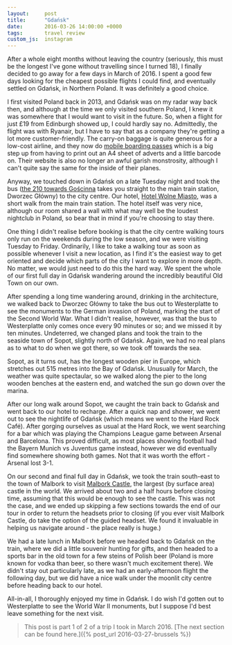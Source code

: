 ```yaml
---
layout:     post
title:      "Gdańsk"
date:       2016-03-26 14:00:00 +0000
tags:       travel review
custom_js:  instagram
---
```


After a whole eight months without leaving the country (seriously, this must be the longest I've gone without travelling since I turned 18), I finally decided to go away for a few days in March of 2016. I spent a good few days looking for the cheapest possible flights I could find, and eventually settled on Gdańsk, in Northern Poland. It was definitely a good choice.

<!-- Read More -->

I first visited Poland back in 2013, and Gdańsk was on my radar way back then, and although at the time we only visited southern Poland, I knew it was somewhere that I would want to visit in the future. So, when a flight for just £19 from Edinburgh showed up, I could hardly say no. Admittedly, the flight was with Ryanair, but I have to say that as a company they're getting a lot more customer-friendly. The carry-on baggage is quite generous for a low-cost airline, and they now do [mobile boarding passes][ryanair-mobile-boarding-passes-link] which is a big step up from having to print out an A4 sheet of adverts and a little barcode on. Their website is also no longer an awful garish monstrosity, although I can't quite say the same for the inside of their planes.

Anyway, we touched down in Gdańsk on a late Tuesday night and took the bus ([the 210 towards Gościnna][gdansk-210-bus-schedule] takes you straight to the main train station, Dworzec Główny) to the city centre. Our hotel, [Hotel Wolne Miasto][hotel-wolne-miasto-website], was a short walk from the main train station. The hotel itself was very nice, although our room shared a wall with what may well be the loudest nightclub in Poland, so bear that in mind if you're choosing to stay there.

One thing I didn't realise before booking is that the city centre walking tours only run on the weekends during the low season, and we were visiting Tuesday to Friday. Ordinarily, I like to take a walking tour as soon as possible whenever I visit a new location, as I find it's the easiest way to get oriented and decide which parts of the city I want to explore in more depth. No matter, we would just need to do this the hard way. We spent the whole of our first full day in Gdańsk wandering around the incredibly beautiful Old Town on our own.

<div class="instagram-container">
    <blockquote class="instagram-media" data-instgrm-captioned data-instgrm-version="6">
        <a href="https://www.instagram.com/p/BDBZzY1EF_8/" target="_blank"></a>
    </blockquote>
</div>

After spending a long time wandering around, drinking in the architecture, we walked back to Dworzec Główny to take the bus out to Westerplatte to see the monuments to the German invasion of Poland, marking the start of the Second World War. What I didn't realise, however, was that the bus to Westerplatte only comes once every 90 minutes or so; and we missed it by ten minutes. Undeterred, we changed plans and took the train to the seaside town of Sopot, slightly north of Gdańsk. Again, we had no real plans as to what to do when we got there, so we took off towards the sea. 

Sopot, as it turns out, has the longest wooden pier in Europe, which stretches out 515 metres into the Bay of Gdańsk. Unusually for March, the weather was quite spectaular, so we walked along the pier to the long wooden benches at the eastern end, and watched the sun go down over the marina. 

<div class="instagram-container">
    <blockquote class="instagram-media" data-instgrm-captioned data-instgrm-version="6">
        <a href="https://www.instagram.com/p/BDBWp8OEF5E/" target="_blank"></a>
    </blockquote>
</div>

After our long walk around Sopot, we caught the train back to Gdańsk and went back to our hotel to recharge. After a quick nap and shower, we went out to see the nightlife of Gdańsk (which means we went to the Hard Rock Café). After gorging ourselves as usual at the Hard Rock, we went searching for a bar which was playing the Champions League game between Arsenal and Barcelona. This proved difficult, as most places showing football had the Bayern Munich vs Juventus game instead, however we did eventually find somewhere showing both games. Not that it was worth the effort - Arsenal lost 3-1.

On our second and final full day in Gdańsk, we took the train south-east to the town of Malbork to visit [Malbork Castle][unesco-malbork-castle], the largest (by surface area) castle in the world. We arrived about two and a half hours before closing time, assuming that this would be enough to see the castle. This was not the case, and we ended up skipping a few sections towards the end of our tour in order to return the headsets prior to closing (if you ever visit Malbork Castle, do take the option of the guided headset. We found it invaluable in helping us navigate around - the place really is huge.)

We had a late lunch in Malbork before we headed back to Gdańsk on the train, where we did a little souvenir hunting for gifts, and then headed to a sports bar in the old town for a few steins of Polish beer (Poland is more known for vodka than beer, so there wasn't much excitement there). We didn't stay out particularly late, as we had an early-afternoon flight the following day, but we did have a nice walk under the moonlit city centre before heading back to our hotel.

All-in-all, I thoroughly enjoyed my time in Gdańsk. I do wish I'd gotten out to Westerplatte to see the World War II monuments, but I suppose I'd best leave something for the next visit. 

<div class="instagram-container">
    <blockquote class="instagram-media" data-instgrm-captioned data-instgrm-version="6">
        <a href="https://www.instagram.com/p/BDBYEtqEF8D" target="_blank"></a>
    </blockquote>
</div>

> This post is part 1 of 2 of a trip I took in March 2016. [The next section can be found here.]({% post_url 2016-03-27-brussels %})

[ryanair-mobile-boarding-passes-link]: https://www.ryanair.com/us/en/useful-info/help-centre/faq-overview/Mobile-boarding-passes
[gdansk-210-bus-schedule]: http://www.ztm.gda.pl/rozklady/linia-210.html
[hotel-wolne-miasto-website]: http://www.hotelwm.pl/en/
[unesco-malbork-castle]: http://whc.unesco.org/en/list/847